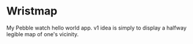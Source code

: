 # Wristmap

My Pebble watch hello world app. v1 idea is simply to display a halfway legible map of one's vicinity.